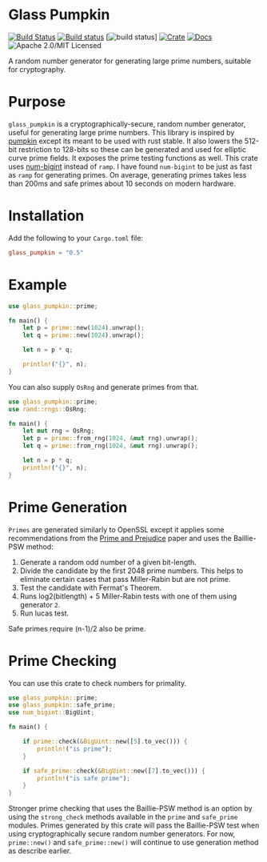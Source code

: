 # Glass Pumpkin

[![Build Status](https://travis-ci.org/mikelodder7/glass_pumpkin.svg?branch=master)](https://travis-ci.org/mikelodder7/glass_pumpkin)
[![Build status](https://ci.appveyor.com/api/projects/status/1htmp82mdvmfjjap?svg=true)](https://ci.appveyor.com/project/mikelodder7/glass-pumpkin)
[![build status](https://gitlab.com/mikelodder7/glass_pumpkin/badges/master/pipeline.svg)]
[![Crate][crate-image]][crate-link]
[![Docs][docs-image]][docs-link]
![Apache 2.0/MIT Licensed][license-image]

A random number generator for generating large prime numbers, suitable for cryptography.

# Purpose
`glass_pumpkin` is a cryptographically-secure, random number generator, useful for generating large prime numbers.
This library is inspired by [pumpkin](https://github.com/zcdziura/pumpkin) except its meant to be used with rust stable.
It also lowers the 512-bit restriction to 128-bits so these can be generated and used for elliptic curve prime fields.
It exposes the prime testing functions as well.
This crate uses [num-bigint](https://crates.io/crates/num-bigint) instead of `ramp`. I have found
`num-bigint` to be just as fast as `ramp` for generating primes. On average, generating primes takes less
than 200ms and safe primes about 10 seconds on modern hardware.

# Installation
Add the following to your `Cargo.toml` file:
```toml
glass_pumpkin = "0.5"
```

# Example
```rust
use glass_pumpkin::prime;

fn main() {
    let p = prime::new(1024).unwrap();
    let q = prime::new(1024).unwrap();

    let n = p * q;

    println!("{}", n);
}
```

You can also supply `OsRng` and generate primes from that.
```rust
use glass_pumpkin::prime;
use rand::rngs::OsRng;

fn main() {
    let mut rng = OsRng;
    let p = prime::from_rng(1024, &mut rng).unwrap();
    let q = prime::from_rng(1024, &mut rng).unwrap();

    let n = p * q;
    println!("{}", n);
}
```

# Prime Generation

`Primes` are generated similarly to OpenSSL except it applies some recommendations from the [Prime and Prejudice](https://eprint.iacr.org/2018/749.pdf) paper and uses
the Baillie-PSW method:

1. Generate a random odd number of a given bit-length.
1. Divide the candidate by the first 2048 prime numbers. This helps to
    eliminate certain cases that pass Miller-Rabin but are not prime.
1. Test the candidate with Fermat's Theorem.
1. Runs log2(bitlength) + 5 Miller-Rabin tests with one of them using generator `2`.
1. Run lucas test.

Safe primes require (n-1)/2 also be prime.

# Prime Checking

You can use this crate to check numbers for primality.
```rust
use glass_pumpkin::prime;
use glass_pumpkin::safe_prime;
use num_bigint::BigUint;

fn main() {

    if prime::check(&BigUint::new([5].to_vec())) {
        println!("is prime");
    }

    if safe_prime::check(&BigUint::new([7].to_vec())) {
        println!("is safe prime");
    }
}
```

Stronger prime checking that uses the Baillie-PSW method is an option
by using the `strong_check` methods available in the `prime` and `safe_prime`
modules. Primes generated by this crate will pass the Baillie-PSW
test when using cryptographically secure random number generators. For now,
`prime::new()` and `safe_prime::new()` will continue to use generation
method as describe earlier.

[//]: # (badges)

[crate-image]: https://img.shields.io/crates/v/glass_pumpkin.svg
[crate-link]: https://crates.io/crates/glass_pumpkin
[docs-image]: https://docs.rs/glass_pumpkin/badge.svg
[docs-link]: https://docs.rs/glass_pumpkin/
[license-image]: https://img.shields.io/badge/license-Apache2.0/MIT-blue.svg
